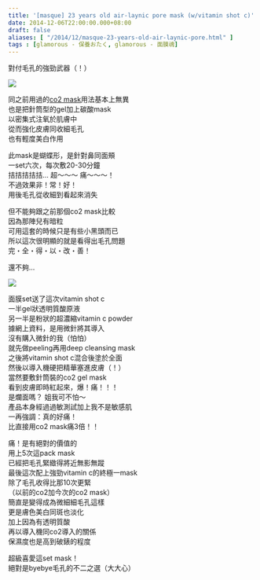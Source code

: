```yaml
---
title: '[masque] 23 years old air-laynic pore mask (w/vitamin shot c)'
date: 2014-12-06T22:00:00.000+08:00
draft: false
aliases: [ "/2014/12/masque-23-years-old-air-laynic-pore.html" ]
tags : [glamorous - 保養おたく, glamorous - 面膜魂]
---
```


對付毛孔的強勁武器（！）  

![](/images/twentythreeyearsoldpore.jpg)

同之前用過的[co2 mask](https://hidie.net/co2mask/)用法基本上無異  
也是把針筒型的gel加上碳酸mask  
以密集式注氧於肌膚中  
從而強化皮膚同收細毛孔  
也有輕度美白作用  
  
此mask是蝴蝶形，是針對鼻同面頰  
一set六次，每次敷20-30分鐘  
拮拮拮拮拮... 超～～～ 痛～～～！  
不過效果非！常！好！  
用後毛孔從收細到看起來消失  
  
但不能夠跟之前那個co2 mask比較  
因為那陣兒有暗粒  
可用這套的時候只是有些小黑頭而已  
所以這次很明顯的就是看得出毛孔問題  
完・全・得・以・改・善！  
  
還不夠...  

![](/images/twentythreeyearsoldpore1.jpg)

面膜set送了這次vitamin shot c  
一半gel狀透明質酸原液  
另一半是粉狀的超濃縮vitamin c powder  
據網上資料，是用微針將其導入  
沒有購入微針的我（怕怕）  
就先做peeling再用deep cleansing mask  
之後將vitamin shot c混合後塗於全面  
然後以導入機硬把精華塞進皮膚（！）  
當然要敷針筒裝的co2 gel mask  
看到皮膚即時紅起來，爆！痛！！！  
是爛面嗎？ 姐我可不怕～  
產品本身經過過敏測試加上我不是敏感肌  
一再強調：真的好痛！  
比直接用co2 mask痛3倍！！  
  
痛！是有絕對的價值的  
用上5次這pack mask  
已經把毛孔緊緻得將近無影無蹤  
最後這次配上強勁vitamin c的終極一mask  
除了毛孔收得比那10次更緊  
（以前的co2加今次的co2 mask）  
簡直是變得成為微細細毛孔這樣  
更是膚色美白同斑也淡化  
加上因為有透明質酸  
再以導入機同co2導入的關係  
保濕度也是高到破錶的程度  
  
超級喜愛這set mask！  
絕對是byebye毛孔的不二之選（大大心）
